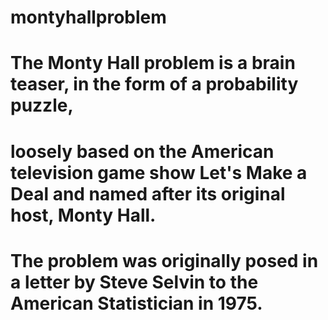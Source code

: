 # montyhallproblem
# The Monty Hall problem is a brain teaser, in the form of a probability puzzle, 
# loosely based on the American television game show Let's Make a Deal and named after its original host, Monty Hall.
#  The problem was originally posed in a letter by Steve Selvin to the American Statistician in 1975.
